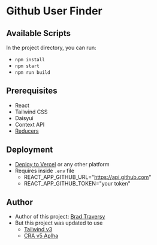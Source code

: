 # Github User Finder

## Available Scripts

In the project directory, you can run:
- `npm install`
-  `npm start`
-  `npm run build`

## Prerequisites
- React
- Tailwind CSS
- Daisyui
- Context API
- [Reducers](https://www.robinwieruch.de/javascript-reducer/) 

## Deployment
- [Deploy to Vercel](https://vercel.com/guides/deploying-react-with-vercel-cra) or any other platform
- Requires inside `.env` file
    - REACT_APP_GITHUB_URL="https://api.github.com"
    - REACT_APP_GITHUB_TOKEN="your token"

## Author

- Author of this project: [Brad Traversy](#)
- But this project was updated to use
    - [Tailwind v3](https://tailwindcss.com/docs/guides/create-react-app)
    - [CRA v5 Aplha](https://github.com/facebook/create-react-app/discussions/11278)

